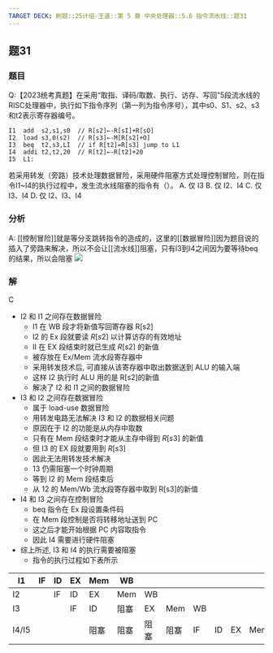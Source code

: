 ```yaml
---
TARGET DECK: 刷题::25计组-王道::第 5 章 中央处理器::5.6 指令流水线::题31
---
```

## 题31
### 题目
Q:【2023统考真题】在采用“取指、译码/取数、执行、访存、写回”5段流水线的RISC处理器中，执行如下指令序列（第一列为指令序号），其中s0、S1、s2、s3和t2表示寄存器编号。
```assembly
I1  add  s2,s1,s0  // R[s2]←-R[sI]+R[sO]
I2  load s3,0(s2)  // R[s3]←-M[R[s2]+O]
I3  beq  t2,s3,LI  // if R[t2]=R[s3] jump to L1
I4  addi t2,t2,20  // R[t2]←-R[t2]+20
I5  L1:
```
若采用转发（旁路）技术处理数据冒险，采用硬件阻塞方式处理控制冒险，则在指令I1~I4的执行过程中，发生流水线阻塞的指令有（）。
A. 仅 I3 
B. 仅 I2、I4 
C. 仅 I3、I4 
D. 仅 I2、I3、I4
### 分析
A: [[控制冒险]]就是等分支跳转指令的造成的，这里的[[数据冒险]]因为题目说的插入了旁路来解决，所以不会让[[流水线]]阻塞，只有I3到I4之间因为要等待beq的结果，所以会阻塞
![](https://img.hwenyi.live/202412160238437.webp)

### 解
C
- I2 和 I1 之间存在数据冒险
    - I1 在 WB 段才将新值写回寄存器 R[s2]
    - I2 的 Ex 段就要读 $R\lbrack  {s2}\rbrack$ 以计算访存的有效地址
    - II 在 EX 段结束时就已生成 $R\lbrack  {s2}\rbrack$ 的新值
    - 被存放在 Ex/Mem 流水段寄存器中
    - 采用转发技术后, 可直接从该寄存器中取出数据送到 ALU 的输入端
    - 这样 I2 执行时 ALU 用的是 R[s2]的新值
    - 解决了 I2 和 I1 之间的数据冒险
- I3 和 I2 之间存在数据冒险
    - 属于 load-use 数据冒险
    - 用转发电路无法解决 I3 和 I2 的数据相关问题
    - 原因在于 I2 的功能是从内存中取数
    - 只有在 Mem 段结束时才能从主存中得到 $R\lbrack  {s3}\rbrack$ 的新值
    - 但 I3 的 EX 段就要用到 $R\lbrack  {s3}\rbrack$ 
    - 因此无法用转发技术解决
    - 13 仍需阻塞一个时钟周期
    - 等到 I2 的 Mem 段结束后
    - 从 12 的 Mem/Wb 流水段寄存器中取到 R[s3]的新值
- I4 和 I3 之间存在控制冒险
    - beq 指令在 Ex 段设置条件码
    - 在 Mem 段控制是否将转移地址送到 PC
    - 这之后才能开始根据 PC 内容取指令
    - 因此 I4 需要进行硬件阻塞
- 综上所述, I3 和 I4 的执行需要被阻塞
    - 指令的执行过程如下表所示

| I1   | IF   | ID   | EX   | Mem  | WB   |      |      |      |      |      |      |      |
|------|------|------|------|------|------|------|------|------|------|------|------|------|
| I2   |      | IF   | ID   | EX   | Mem  | WB   |      |      |      |      |      |      |
| I3   |      |      | IF   | ID   | 阻塞 | EX   | Mem  | WB   |      |      |      |      |
| I4/I5|      |      |      | 阻塞 | 阻塞 | 阻塞 | 阻塞 | IF   | ID   | EX   | Mem  | WB   |

